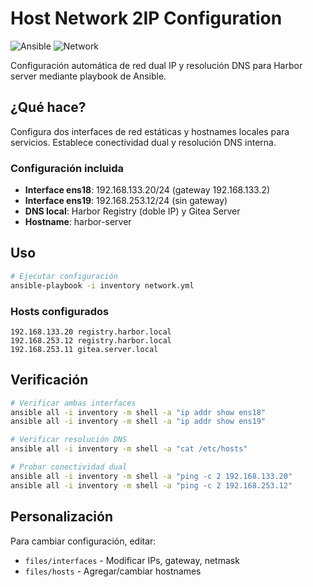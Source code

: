 # Host Network 2IP Configuration

![Ansible](https://img.shields.io/badge/Ansible-Automation-EE0000?style=for-the-badge&logo=ansible&logoColor=white)
![Network](https://img.shields.io/badge/Network-Dual_IP-FF6B35?style=for-the-badge&logo=cisco&logoColor=white)

Configuración automática de red dual IP y resolución DNS para Harbor server mediante playbook de Ansible.

## ¿Qué hace?

Configura dos interfaces de red estáticas y hostnames locales para servicios. Establece conectividad dual y resolución DNS interna.

### Configuración incluida

- **Interface ens18**: 192.168.133.20/24 (gateway 192.168.133.2)
- **Interface ens19**: 192.168.253.12/24 (sin gateway)
- **DNS local**: Harbor Registry (doble IP) y Gitea Server
- **Hostname**: harbor-server

## Uso

```bash
# Ejecutar configuración
ansible-playbook -i inventory network.yml
```

### Hosts configurados

```
192.168.133.20 registry.harbor.local
192.168.253.12 registry.harbor.local  
192.168.253.11 gitea.server.local
```

## Verificación

```bash
# Verificar ambas interfaces
ansible all -i inventory -m shell -a "ip addr show ens18"
ansible all -i inventory -m shell -a "ip addr show ens19"

# Verificar resolución DNS
ansible all -i inventory -m shell -a "cat /etc/hosts"

# Probar conectividad dual
ansible all -i inventory -m shell -a "ping -c 2 192.168.133.20"
ansible all -i inventory -m shell -a "ping -c 2 192.168.253.12"
```

## Personalización

Para cambiar configuración, editar:
- `files/interfaces` - Modificar IPs, gateway, netmask
- `files/hosts` - Agregar/cambiar hostnames
